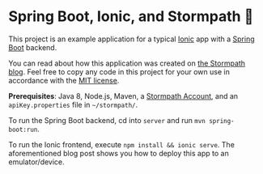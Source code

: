# Spring Boot, Ionic, and Stormpath 🍻

This project is an example application for a typical [Ionic](https://ionicframework.com/) app with a [Spring Boot](https://projects.spring.io/spring-boot/) backend.

You can read about how this application was created on [the Stormpath blog](https://stormpath.com/blog/spring-boot-ionic-stormpath-tutorial). Feel free to copy any code in this project for your own use in accordance with the [MIT license](LICENSE).

**Prerequisites**: Java 8, Node.js, Maven, a [Stormpath Account](https://api.stormpath.com/register), and an `apiKey.properties` file in `~/stormpath/`.

To run the Spring Boot backend, cd into `server` and run `mvn spring-boot:run`.

To run the Ionic frontend, execute `npm install && ionic serve`. The aforementioned blog post shows you how to deploy this app to an emulator/device. 

